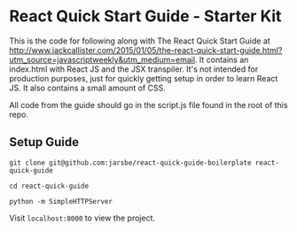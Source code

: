 # React Quick Start Guide - Starter Kit

This is the code for following along with The React Quick Start Guide at http://www.jackcallister.com/2015/01/05/the-react-quick-start-guide.html?utm_source=javascriptweekly&utm_medium=email. It contains an index.html with React JS and the JSX transpiler. It's not intended for production purposes, just for quickly getting setup in order to learn React JS. It also contains a small amount of CSS.

All code from the guide should go in the script.js file found in the root of this repo.

## Setup Guide

`git clone git@github.com:jarsbe/react-quick-guide-boilerplate react-quick-guide`

`cd react-quick-guide`

`python -m SimpleHTTPServer`

Visit `localhost:8000` to view the project.
